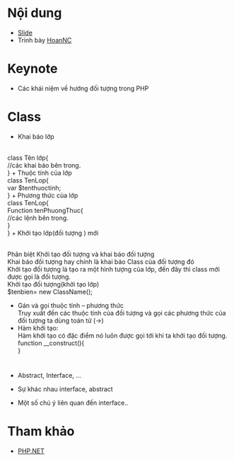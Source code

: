 # Nội dung

+ [Slide](002-slide.pptx)
+ Trình bày [HoanNC](https://github.com/hoannc54)

# Keynote

+ Các khái niệm về hướng đối tượng trong PHP

# Class
+ Khai báo lớp
<br/>
class Tên lớp{
     <br/>//các khai báo bên trong. 
<br/>}
+ Thuộc tính của lớp
<br/>class TenLop{
	  <br/>var $tenthuoctinh;
<br/>}
+ Phương thức của lớp
<br/>class TenLop{
	 <br/>Function tenPhuongThuc{
	   <br/>//các lệnh bên trong. 
  <br/>}
<br/>}
+ Khởi tạo lớp(đối tượng ) mới

<br/>Phân biệt Khởi tạo đối tượng và khai báo đối tượng
<br/>Khai báo đối tượng hay chính là khai báo Class của đối tượng đó
<br/>Khởi tạo đối tượng là tạo ra một hình tượng của lớp, đến đây thì class mới được gọi là đối tượng. 
<br/>Khởi tạo đối tượng(khởi tạo lớp)
<br/>$tenbien= new ClassName();
+ Gán và gọi thuộc tính – phương thức
<br/>Truy xuất đến các thuộc tính của đối tượng và gọi các phương thức của đối tượng ta dùng toán tử (->)
+ Hàm khởi tạo:
<br/>Hàm khởi tạo có đặc điểm nó luôn được gọi tới khi ta khởi tạo đối tượng.
<br/>function __construct(){
<br/>}
# 
 + Abstract, Interface, ...
 
+ Sự khác nhau interface, abstract
+ Một số chú ý liên quan đến interface..

# Tham khảo

+ [PHP.NET]()
